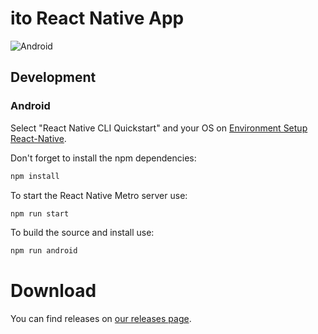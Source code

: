 # ito React Native App
![Android](https://github.com/ito-org/react-native-app/workflows/Android/badge.svg)

## Development
### Android
Select "React Native CLI Quickstart" and your OS on [Environment Setup React-Native](https://reactnative.dev/docs/environment-setup).

Don't forget to install the npm dependencies:
```bash
npm install
```

To start the React Native Metro server use:
```bash
npm run start
```

To build the source and install use:
```bash
npm run android
```

# Download
You can find releases on [our releases page](https://github.com/ito-org/react-native-app/releases).
